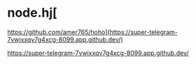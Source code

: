 # node.hj[
https://github.com/amer765/hoho](https://super-telegram-7vwjxxqv7g4xcg-8099.app.github.dev/)

https://super-telegram-7vwjxxqv7g4xcg-8099.app.github.dev/
